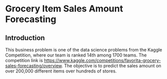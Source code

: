 # Grocery Item Sales Amount Forecasting

## Introduction
This business problem is one of the data science problems from the Kaggle Competition, where our team is ranked 14th among 1700 teams. The competition link is https://www.kaggle.com/competitions/favorita-grocery-sales-forecasting/overview. The objective is to predict the sales amount on over 200,000 different items over hundreds of stores.
